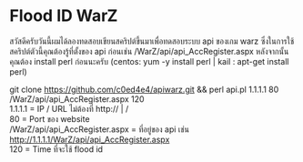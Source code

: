 # Flood ID WarZ
สวัสดีครับวันนี้ผมได้ลองทดสอบเขียนสคริปต์ขึ้นมาเพื่อทดสอบระบบ api ของเกม warz ซึ่งในการใช้สคริปต์ตัวนี้คุณต้องรู้ที่ตั้งของ api ก่อนเช่น /WarZ/api/api_AccRegister.aspx หลังจากนั้นคุณต้อง install perl ก่อนนะครับ (centos: yum -y install perl | kail : apt-get install perl)

git clone https://github.com/c0ed4e4/apiwarz.git && perl api.pl 1.1.1.1 80 /WarZ/api/api_AccRegister.aspx 120       
1.1.1.1 = IP / URL ไม่ต้องที่ http:// | /            
80 = Port ของ website             
/WarZ/api/api_AccRegister.aspx = ที่อยู่ของ api เช่น http://1.1.1.1/WarZ/api/api_AccRegister.aspx        
120 = Time ที่จะใช้ flood id
